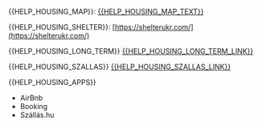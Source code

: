 {{HELP_HOUSING_MAP}}: [{{HELP_HOUSING_MAP_TEXT}}](https://www.google.com/maps/d/u/0/viewer?mid=1NoDDY2T-xUBBN8z3_nBckupYWx7RwoZl&hl=hu&ll=49.17012220061852%2C9.699677099999981&z=4)

{{HELP_HOUSING_SHELTER}}: [https://shelterukr.com/](https://shelterukr.com/)

{{HELP_HOUSING_LONG_TERM}} [{{HELP_HOUSING_LONG_TERM_LINK}}](https://ukrajna.ingatlan.com/)

{{HELP_HOUSING_SZALLAS}} [{{HELP_HOUSING_SZALLAS_LINK}}](https://szallas.hu/menedek-ukrajnai-menekulteknek)

{{HELP_HOUSING_APPS}}

- AirBnb
- Booking
- Szállás.hu
